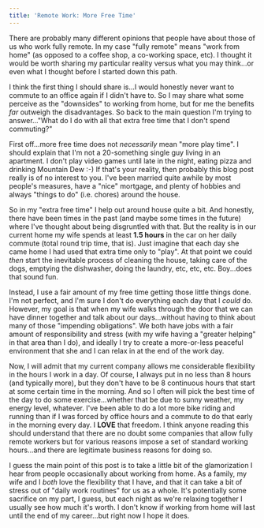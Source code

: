 ```yaml
---
title: 'Remote Work: More Free Time'
---
```


There are probably many different opinions that people have about those of us who work fully remote.  In my case "fully remote" means "work from home" (as opposed to a coffee shop, a co-working space, etc).  I thought it would be worth sharing my particular reality versus what you may think...or even what I thought before I started down this path.

I think the first thing I should share is...I would honestly never want to commute to an office again if I didn't have to.  So I may share what some perceive as the "downsides" to working from home, but for me the benefits *far* outweigh the disadvantages.  So back to the main question I'm trying to answer..."What do I do with all that extra free time that I don't spend commuting?"

First off...more free time does not *necessarily* mean "more play time".  I should explain that I'm not a 20-something single guy living in an apartment.  I don't play video games until late in the night, eating pizza and drinking Mountain Dew :-)  If that's your reality, then probably this blog post really is of no interest to you.  I've been married quite awhile by most people's measures, have a "nice" mortgage, and plenty of hobbies and always "things to do" (i.e. chores) around the house.

So in my "extra free time" I help out around house quite a bit.  And honestly, there have been times in the past (and maybe some times in the future) where I've thought about being disgruntled with that.  But the reality is in our current home my wife spends at least **1.5 hours** in the car on her daily commute (total round trip time, that is).  Just imagine that each day she came home I had used that extra time only to "play".  At that point we could *then* start the inevitable process of cleaning the house, taking care of the dogs, emptying the dishwasher, doing the laundry, etc, etc, etc.  Boy...does that sound fun.

Instead, I use a fair amount of my free time getting those little things done.  I'm not perfect, and I'm sure I don't do everything each day that I *could* do.  However, my goal is that when my wife walks through the door that we can have dinner together and talk about our days...without having to think about many of those "impending obligations".  We both have jobs with a fair amount of responsibility and stress (with my wife having a "greater helping" in that area than I do), and ideally I try to create a more-or-less peaceful environment that she and I can relax in at the end of the work day.

Now, I will admit that my current company allows me considerable flexibility in the hours I work in a day.  Of course, I always put in no less than 8 hours (and typically more), but they don't have to be 8 continuous hours that start at some certain time in the morning.  And so I often will pick the best time of the day to do some exercise...whether that be due to sunny weather, my energy level, whatever.  I've been able to do a lot more bike riding and running than if I was forced by office hours and a commute to do that early in the morning every day.  I **LOVE** that freedom.  I think anyone reading this should understand that there are no doubt some companies that allow fully remote workers but for various reasons impose a set of standard working hours...and there are legitimate business reasons for doing so.

I guess the main point of this post is to take a little bit of the glamorization I hear from people occasionally about working from home.  As a family, my wife and I *both* love the flexibility that I have, and that it can take a bit of stress out of "daily work routines" for us as a whole.  It's potentially some sacrifice on my part, I guess, but each night as we're relaxing together I usually see how much it's worth.  I don't know if working from home will last until the end of my career...but right now I hope it does.

